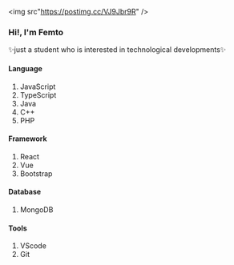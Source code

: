 <img src"https://postimg.cc/VJ9Jbr9R" />

### Hi!, I'm Femto
✨just a student who is interested in technological developments✨

#### Language
1. JavaScript<br/>
2. TypeScript<br/>
3. Java<br/>
4. C++<br/>
5. PHP<br/>

#### Framework
1. React<br/>
2. Vue<br/>
3. Bootstrap<br/>

#### Database
1. MongoDB <br/>

#### Tools
1. VScode <br/>
2. Git <br/>

